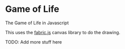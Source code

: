 # Game of Life
The Game of Life in Javascript

This uses the [fabric.js](https://fabricjs.com) canvas library to do the drawing.

TODO: Add more stuff here
